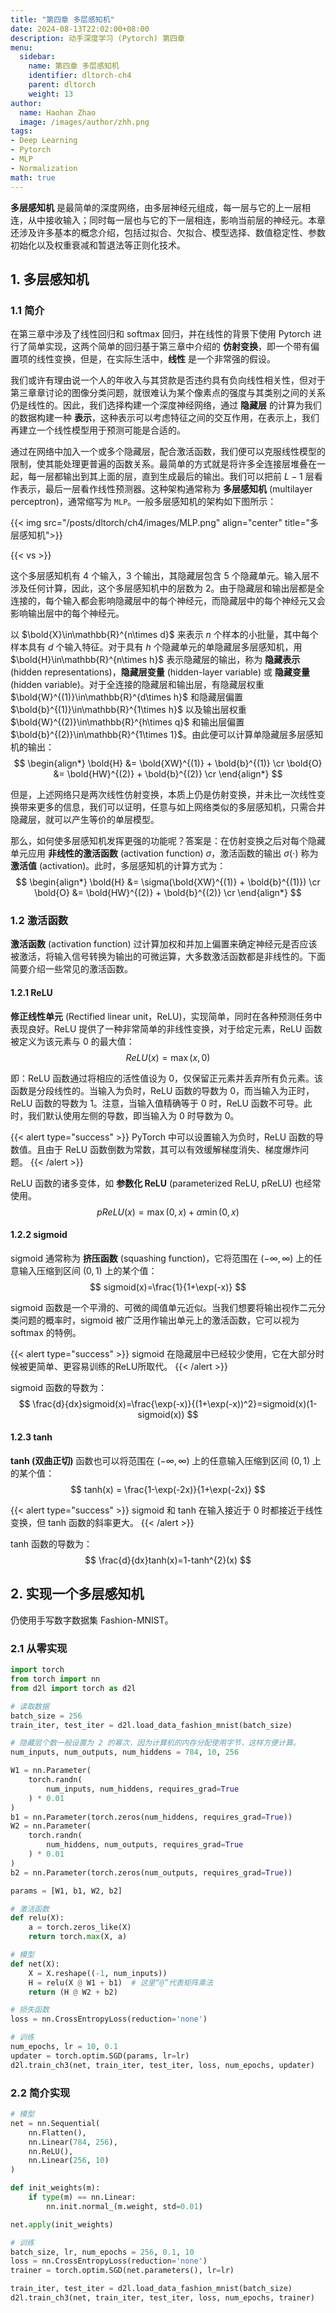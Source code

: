 ```yaml
---
title: "第四章 多层感知机"
date: 2024-08-13T22:02:00+08:00
description: 动手深度学习 (Pytorch) 第四章
menu:
  sidebar:
    name: 第四章 多层感知机
    identifier: dltorch-ch4
    parent: dltorch
    weight: 13
author:
  name: Haohan Zhao
  image: /images/author/zhh.png
tags:
- Deep Learning
- Pytorch
- MLP
- Normalization
math: true
---
```


**多层感知机** 是最简单的深度网络，由多层神经元组成，每一层与它的上一层相连，从中接收输入；同时每一层也与它的下一层相连，影响当前层的神经元。本章还涉及许多基本的概念介绍，包括过拟合、欠拟合、模型选择、数值稳定性、参数初始化以及权重衰减和暂退法等正则化技术。

## 1. 多层感知机
### 1.1 简介
在第三章中涉及了线性回归和 softmax 回归，并在线性的背景下使用 Pytorch 进行了简单实现，这两个简单的回归基于第三章中介绍的 **仿射变换**，即一个带有偏置项的线性变换，但是，在实际生活中，**线性** 是一个非常强的假设。

我们或许有理由说一个人的年收入与其贷款是否违约具有负向线性相关性，但对于第三章章讨论的图像分类问题，就很难认为某个像素点的强度与其类别之间的关系仍是线性的。因此，我们选择构建一个深度神经网络，通过 **隐藏层** 的计算为我们的数据构建一种 **表示**，这种表示可以考虑特征之间的交互作用，在表示上，我们再建立一个线性模型用于预测可能是合适的。

通过在网络中加入一个或多个隐藏层，配合激活函数，我们便可以克服线性模型的限制，使其能处理更普遍的函数关系。最简单的方式就是将许多全连接层堆叠在一起，每一层都输出到其上面的层，直到生成最后的输出。我们可以把前 $L-1$ 层看作表示，最后一层看作线性预测器。这种架构通常称为 **多层感知机** (multilayer perceptron)，通常缩写为 `MLP`。一般多层感知机的架构如下图所示：

{{< img src="/posts/dltorch/ch4/images/MLP.png" align="center" title="多层感知机">}}

{{< vs >}}

这个多层感知机有 4 个输入，3 个输出，其隐藏层包含 5 个隐藏单元。输入层不涉及任何计算，因此，这个多层感知机中的层数为 2。由于隐藏层和输出层都是全连接的，每个输入都会影响隐藏层中的每个神经元，而隐藏层中的每个神经元又会影响输出层中的每个神经元。

以 $\bold{X}\in\mathbb{R}^{n\times d}$ 来表示 $n$ 个样本的小批量，其中每个样本具有 $d$ 个输入特征。对于具有 $h$ 个隐藏单元的单隐藏层多层感知机，用 $\bold{H}\in\mathbb{R}^{n\times h}$ 表示隐藏层的输出，称为 **隐藏表示** (hidden representations)，**隐藏层变量** (hidden-layer variable) 或 **隐藏变量** (hidden variable)。对于全连接的隐藏层和输出层，有隐藏层权重 $\bold{W}^{(1)}\in\mathbb{R}^{d\times h}$ 和隐藏层偏置 $\bold{b}^{(1)}\in\mathbb{R}^{1\times h}$ 以及输出层权重 $\bold{W}^{(2)}\in\mathbb{R}^{h\times q}$ 和输出层偏置 $\bold{b}^{(2)}\in\mathbb{R}^{1\times 1}$。由此便可以计算单隐藏层多层感知机的输出：
$$
\begin{align*}
    \bold{H} &= \bold{XW}^{(1)} + \bold{b}^{(1)} \cr
    \bold{O} &= \bold{HW}^{(2)} + \bold{b}^{(2)} \cr
\end{align*}
$$

但是，上述网络只是两次线性仿射变换，本质上仍是仿射变换，并未比一次线性变换带来更多的信息，我们可以证明，任意与如上网络类似的多层感知机，只需合并隐藏层，就可以产生等价的单层模型。

那么，如何使多层感知机发挥更强的功能呢？答案是：在仿射变换之后对每个隐藏单元应用 **非线性的激活函数** (activation function) $\sigma$，激活函数的输出 $\sigma(\cdot)$ 称为 **激活值** (activation)。此时，多层感知机的计算方式为：
$$
\begin{align*}
    \bold{H} &= \sigma(\bold{XW}^{(1)} + \bold{b}^{(1)}) \cr
    \bold{O} &= \bold{HW}^{(2)} + \bold{b}^{(2)} \cr
\end{align*}
$$

### 1.2 激活函数

**激活函数** (activation function) 过计算加权和并加上偏置来确定神经元是否应该被激活，将输入信号转换为输出的可微运算，大多数激活函数都是非线性的。下面简要介绍一些常见的激活函数。

#### 1.2.1 ReLU
**修正线性单元** (Rectified linear unit，ReLU)，实现简单，同时在各种预测任务中表现良好。ReLU 提供了一种非常简单的非线性变换，对于给定元素，ReLU 函数被定义为该元素与 0 的最大值：
$$
ReLU(x) = \max(x, 0)
$$

即：ReLU 函数通过将相应的活性值设为 0，仅保留正元素并丢弃所有负元素。该函数是分段线性的。当输入为负时，ReLU 函数的导数为 0，而当输入为正时，ReLU 函数的导数为 1。注意，当输入值精确等于 0 时，ReLU 函数不可导。此时，我们默认使用左侧的导数，即当输入为 0 时导数为 0。 

{{< alert type="success" >}}
PyTorch 中可以设置输入为负时，ReLU 函数的导数值。且由于 ReLU 函数倒数为常数，其可以有效缓解梯度消失、梯度爆炸问题。
{{< /alert >}}

ReLU 函数的诸多变体，如 **参数化 ReLU** (parameterized ReLU, pReLU) 也经常使用。
$$
pReLU(x) = \max(0, x) + \alpha\min(0, x)
$$

#### 1.2.2 sigmoid
sigmoid 通常称为 **挤压函数** (squashing function)，它将范围在 $(-\infty,\infty)$ 上的任意输入压缩到区间 $(0,1)$ 上的某个值：
$$
sigmoid(x)=\frac{1}{1+\exp(-x)}
$$

sigmoid 函数是一个平滑的、可微的阈值单元近似。当我们想要将输出视作二元分类问题的概率时，sigmoid 被广泛用作输出单元上的激活函数，它可以视为 softmax 的特例。

{{< alert type="success" >}}
sigmoid 在隐藏层中已经较少使用，它在大部分时候被更简单、更容易训练的ReLU所取代。
{{< /alert >}}

sigmoid 函数的导数为：
$$
\frac{d}{dx}sigmoid(x)=\frac{\exp(-x)}{(1+\exp(-x))^2}=sigmoid(x)(1-sigmoid(x))
$$

#### 1.2.3 tanh
**tanh (双曲正切)** 函数也可以将范围在 $(-\infty,\infty)$ 上的任意输入压缩到区间 $(0,1)$ 上的某个值：
$$
tanh(x) = \frac{1-\exp(-2x)}{1+\exp(-2x)}
$$

{{< alert type="success" >}}
sigmoid 和 tanh 在输入接近于 0 时都接近于线性变换，但 tanh 函数的斜率更大。
{{< /alert >}}

tanh 函数的导数为：
$$
\frac{d}{dx}tanh(x)=1-tanh^{2}(x)
$$

## 2. 实现一个多层感知机
仍使用手写数字数据集 Fashion-MNIST。
### 2.1 从零实现
```python
import torch
from torch import nn
from d2l import torch as d2l

# 读取数据
batch_size = 256
train_iter, test_iter = d2l.load_data_fashion_mnist(batch_size)

# 隐藏层个数一般设置为 2 的幂次，因为计算机的内存分配使用字节，这样方便计算。
num_inputs, num_outputs, num_hiddens = 784, 10, 256

W1 = nn.Parameter(
    torch.randn(
        num_inputs, num_hiddens, requires_grad=True
    ) * 0.01
)
b1 = nn.Parameter(torch.zeros(num_hiddens, requires_grad=True))
W2 = nn.Parameter(
    torch.randn(
        num_hiddens, num_outputs, requires_grad=True
    ) * 0.01
)
b2 = nn.Parameter(torch.zeros(num_outputs, requires_grad=True))

params = [W1, b1, W2, b2]

# 激活函数
def relu(X):
    a = torch.zeros_like(X)
    return torch.max(X, a)

# 模型
def net(X):
    X = X.reshape((-1, num_inputs))
    H = relu(X @ W1 + b1)  # 这里“@”代表矩阵乘法
    return (H @ W2 + b2)

# 损失函数
loss = nn.CrossEntropyLoss(reduction='none')

# 训练
num_epochs, lr = 10, 0.1
updater = torch.optim.SGD(params, lr=lr)
d2l.train_ch3(net, train_iter, test_iter, loss, num_epochs, updater)
```

### 2.2 简介实现
```python
# 模型
net = nn.Sequential(
    nn.Flatten(),
    nn.Linear(784, 256),
    nn.ReLU(),
    nn.Linear(256, 10)
)

def init_weights(m):
    if type(m) == nn.Linear:
        nn.init.normal_(m.weight, std=0.01)

net.apply(init_weights)

# 训练
batch_size, lr, num_epochs = 256, 0.1, 10
loss = nn.CrossEntropyLoss(reduction='none')
trainer = torch.optim.SGD(net.parameters(), lr=lr)

train_iter, test_iter = d2l.load_data_fashion_mnist(batch_size)
d2l.train_ch3(net, train_iter, test_iter, loss, num_epochs, trainer)
```
